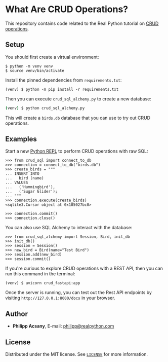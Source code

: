 # What Are CRUD Operations?

This repository contains code related to the Real Python tutorial on [CRUD operations](https://realpython.com/crud-operations/).

## Setup

You should first create a virtual environment:

```console
$ python -m venv venv
$ source venv/bin/activate
```

Install the pinned dependencies from `requirements.txt`:

```console
(venv) $ python -m pip install -r requirements.txt
```

Then you can execute `crud_sql_alchemy.py` to create a new database:

```sh
(venv) $ python crud_sql_alchemy.py
```

This will create a `birds.db` database that you can use to try out CRUD operations.

## Examples

Start a new [Python REPL](https://realpython.com/python-repl/) to perform CRUD operations with raw SQL:

```pycon
>>> from crud_sql import connect_to_db
>>> connection = connect_to_db("birds.db")
>>> create_birds = """
... INSERT INTO
...   bird (name)
... VALUES
...   ('Hummingbird'),
...   ('Sugar Glider');
... """
>>> connection.execute(create_birds)
<sqlite3.Cursor object at 0x105027bc0>

>>> connection.commit()
>>> connection.close()
```

You can also use SQL Alchemy to interact with the database:

```pycon
>>> from crud_sql_alchemy import Session, Bird, init_db
>>> init_db()
>>> session = Session()
>>> new_bird = Bird(name="Test Bird")
>>> session.add(new_bird)
>>> session.commit()
```

If you're curious to explore CRUD operations with a REST API, then you can run this command in the terminal:

```console
(venv) $ uvicorn crud_fastapi:app
```

Once the server is running, you can test out the Rest API endpoints by visiting `http://127.0.0.1:8000/docs` in your browser.

## Author

- **Philipp Acsany**, E-mail: [philipp@realpython.com](philipp@realpython.com)

## License

Distributed under the MIT license. See [`LICENSE`](../LICENSE) for more information.
